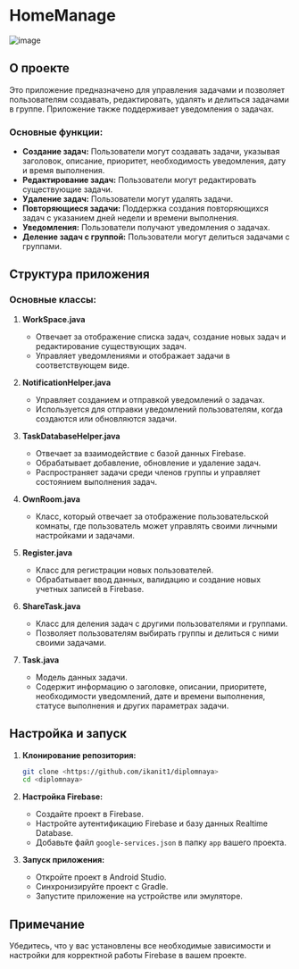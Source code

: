
# HomeManage
![image](https://github.com/ikanit1/diplomnaya/assets/159893419/c22f6bbf-486a-4973-b2ec-690ddd664ab5)


## О проекте

Это приложение предназначено для управления задачами и позволяет пользователям создавать, редактировать, удалять и делиться задачами в группе. Приложение также поддерживает уведомления о задачах.

### Основные функции:

- **Создание задач:** Пользователи могут создавать задачи, указывая заголовок, описание, приоритет, необходимость уведомления, дату и время выполнения.
- **Редактирование задач:** Пользователи могут редактировать существующие задачи.
- **Удаление задач:** Пользователи могут удалять задачи.
- **Повторяющиеся задачи:** Поддержка создания повторяющихся задач с указанием дней недели и времени выполнения.
- **Уведомления:** Пользователи получают уведомления о задачах.
- **Деление задач с группой:** Пользователи могут делиться задачами с группами.

## Структура приложения

### Основные классы:

1. **WorkSpace.java**
    - Отвечает за отображение списка задач, создание новых задач и редактирование существующих задач.
    - Управляет уведомлениями и отображает задачи в соответствующем виде.

2. **NotificationHelper.java**
    - Управляет созданием и отправкой уведомлений о задачах.
    - Используется для отправки уведомлений пользователям, когда создаются или обновляются задачи.

3. **TaskDatabaseHelper.java**
    - Отвечает за взаимодействие с базой данных Firebase.
    - Обрабатывает добавление, обновление и удаление задач.
    - Распространяет задачи среди членов группы и управляет состоянием выполнения задач.

4. **OwnRoom.java**
    - Класс, который отвечает за отображение пользовательской комнаты, где пользователь может управлять своими личными настройками и задачами.

5. **Register.java**
    - Класс для регистрации новых пользователей.
    - Обрабатывает ввод данных, валидацию и создание новых учетных записей в Firebase.

6. **ShareTask.java**
    - Класс для деления задач с другими пользователями и группами.
    - Позволяет пользователям выбирать группы и делиться с ними своими задачами.

7. **Task.java**
    - Модель данных задачи.
    - Содержит информацию о заголовке, описании, приоритете, необходимости уведомлений, дате и времени выполнения, статусе выполнения и других параметрах задачи.

## Настройка и запуск

1. **Клонирование репозитория:**
    ```bash
    git clone <https://github.com/ikanit1/diplomnaya>
    cd <diplomnaya>
    ```

2. **Настройка Firebase:**
    - Создайте проект в Firebase.
    - Настройте аутентификацию Firebase и базу данных Realtime Database.
    - Добавьте файл `google-services.json` в папку `app` вашего проекта.

3. **Запуск приложения:**
    - Откройте проект в Android Studio.
    - Синхронизируйте проект с Gradle.
    - Запустите приложение на устройстве или эмуляторе.

## Примечание

Убедитесь, что у вас установлены все необходимые зависимости и настройки для корректной работы Firebase в вашем проекте.


